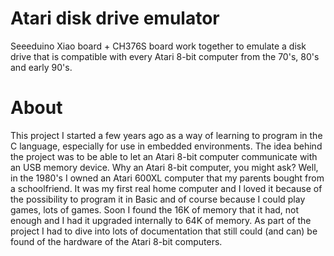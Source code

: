 # Atari disk drive emulator
Seeeduino Xiao board + CH376S board work together to emulate a disk drive that is compatible with every Atari 8-bit computer from the 70's, 80's and early 90's.
# About
This project I started a few years ago as a way of learning to program in the C language, especially for use in embedded environments.
The idea behind the project was to be able to let an Atari 8-bit computer communicate with an USB memory device.
Why an Atari 8-bit computer, you might ask? Well, in the 1980's I owned an Atari 600XL computer that my parents bought from a schoolfriend.
It was my first real home computer and I loved it because of the possibility to program it in Basic and of course because I could play games, lots of games.
Soon I found the 16K of memory that it had, not enough and I had it upgraded internally to 64K of memory.
As part of the project I had to dive into lots of documentation that still could (and can) be found of the hardware of the Atari 8-bit computers.
